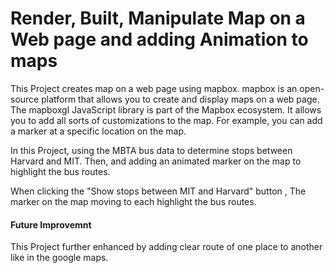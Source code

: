 # Render, Built, Manipulate Map on a Web page and adding Animation to maps  
This Project creates map on a web page using mapbox. mapbox is an open-source platform that allows you to create and display maps on a web page. The mapboxgl JavaScript library is part of the Mapbox ecosystem. It allows you to add all sorts of customizations to the map. For example, you can add a marker at a specific location on the map.

In this Project, using the MBTA bus data to determine stops between Harvard and MIT. Then, and adding an animated marker on the map to highlight the bus routes.

When clicking the "Show stops between MIT and Harvard" button , The marker on the map moving to each highlight the bus routes.

#### Future Improvemnt
This Project further enhanced by adding clear route of one place to another like in the google maps.
